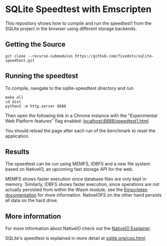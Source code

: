 # SQLite Speedtest with Emscripten

This repository shows how to compile and run the speedtest1 from the SQLite
project in the browser using different storage backends.

## Getting the Source

```shell
git clone --recurse-submodules https://github.com/fivedots/sqlite-speedtest.git
```

## Running the speedtest
To compile, navigate to the sqlite-speedtest directory and run

```shell
make all
cd dist
python3 -m http.server 8888
```

Then open the following link in a Chrome instance with the
"Experimental Web Platform features" flag enabled:
[localhost:8888/speedtest1.html](http://localhost:8888/speedtest1.html). 

You should reload the page after each run of the benchmark to reset the
application.

## Results
The speedtest can be run using MEMFS, IDBFS and a new file system based on
NativeIO, an upcoming fast storage API for the web. 

MEMFS shows faster execution since database files are only kept in
memory. Similarly, IDBFS shows faster execution, since operations are not
actually persisted from within the Wasm module, see the [Emscripten
documentation](https://emscripten.org/docs/api_reference/Filesystem-API.html)
for more information. NativeIOFS on the other hand persists all data on the hard
drive.

## More information
For more information about NativeIO check out the 
[NativeIO Explainer](https://github.com/fivedots/nativeio-explainer). 

SQLite's speedtest is explained in more detail at [sqlite.org/cpu.html](https://sqlite.org/cpu.html).
